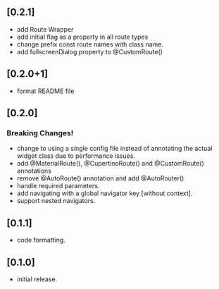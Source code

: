 ## [0.2.1]
* add Route Wrapper
* add initial flag as a property in all route types
* change prefix const route names with class name.
* add fullscreenDialog property to @CustomRoute()
## [0.2.0+1]
* format README file
## [0.2.0]
### Breaking Changes!
* change to using a single config file instead of annotating the actual widget class due to performance issues.
* add @MaterialRoute(), @CupertinoRoute() and @CustomRoute() annotations
* remove @AutoRoute() annotation and add @AutoRouter()
* handle required parameters.
* add navigating with a global navigator key [without context].
* support nested navigators.
## [0.1.1]
* code formatting.
## [0.1.0]
* initial release.

